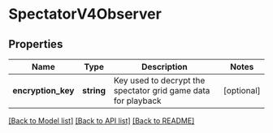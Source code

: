 # SpectatorV4Observer

## Properties
Name | Type | Description | Notes
------------ | ------------- | ------------- | -------------
**encryption_key** | **string** | Key used to decrypt the spectator grid game data for playback | [optional] 

[[Back to Model list]](../README.md#documentation-for-models) [[Back to API list]](../README.md#documentation-for-api-endpoints) [[Back to README]](../README.md)


